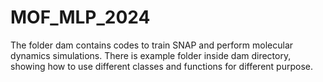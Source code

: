 # MOF_MLP_2024
The folder dam contains codes to train SNAP and perform molecular dynamics simulations. There is example folder inside dam directory, showing how to use different classes and functions for different purpose.
